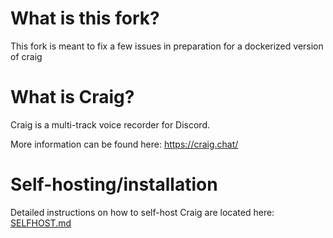 # What is this fork?
This fork is meant to fix a few issues in preparation for a dockerized version of craig


# What is Craig?
Craig is a multi-track voice recorder for Discord.
  
More information can be found here: https://craig.chat/  

# Self-hosting/installation
Detailed instructions on how to self-host Craig are located here: [SELFHOST.md](SELFHOST.md)
